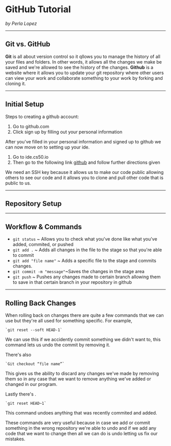 # GitHub Tutorial

_by Perla Lopez_

---
## Git vs. GitHub
**Git** is all about version control so it qllows you to manage the history of all your files and folders. In other words, it allows all the changes we make be saved and we're allowed to see the history of the changes.
**Github** is a website where it allows you to update your git repository where other users can view your work 
and collaborate something to your work by forking and cloning it.

---
## Initial Setup
Steps to creating a github account:

1. Go to github.com
2. Click sign up by filling out your personal information

After you've filled in your personal information and signed up to github we can now move on to setting up your ide.

1. Go to ide.cs50.io
2. Then go to the following link [github](https://github.com/hstatsep/ide50) and follow further
directions given

We need an SSH key because it allows us to make our code public allowing others to see our code and it allows you to clone and pull other code that is public to us.


---
## Repository Setup

---
## Workflow & Commands
* `git status` ~ Allows you to check what you've done like what you've added, commited, or pushed
* `git add .`  ~ Adds all changes in the file to the stage so that you're able to commit
* `git add "file name"` ~ Adds a specific file to the stage and commits changes.
* `git commit -m "message"`~Saves the changes in the stage area
* `git push`   ~ Pushes any changes made to certain branch allowing them to save in that certain branch in
your repository in github

---
## Rolling Back Changes
When rolling back on changes there are quite a few commands that we can use but they're all used for something specific.
For example,

    `git reset --soft HEAD-1`

We can use this if we accidently commit something we didn't want to, this command lets us undo the commit by removing it.

There's also

    `Git checkout “file name”`

This gives us the ability to discard any changes we've made by removing them so in any case that we want to remove anything we've added or changed in our program.

Lastly there's .

    `git reset HEAD~1`

This command undoes anything that was recently commited and added.

These commands are very useful because in case we add or commit something in the wrong repository we're able to undo and if we
add any code that we want to change then all we can do is undo letting us fix our mistakes.
